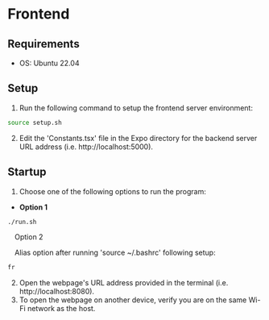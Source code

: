 # Frontend

## Requirements
- OS: Ubuntu 22.04

## Setup

1. Run the following command to setup the frontend server environment:
```bash
source setup.sh
```
2. Edit the 'Constants.tsx' file in the Expo directory for the backend server URL address (i.e. http://localhost:5000).

## Startup

1. Choose one of the following options to run the program:

- **Option 1**
```bash
./run.sh
```

&emsp;Option 2

&emsp;Alias option after running 'source ~/.bashrc' following setup:
```bash
fr
```
2. Open the webpage's URL address provided in the terminal (i.e. http://localhost:8080).
3. To open the webpage on another device, verify you are on the same Wi-Fi network as the host.
